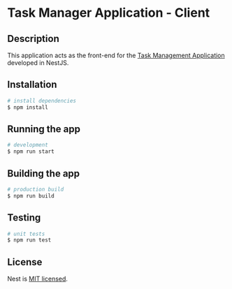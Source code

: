 # Task Manager Application - Client

## Description

This application acts as the front-end for the [Task Management Application](https://github.com/nextglabs/task-manager-app) developed in NestJS.

## Installation

```bash
# install dependencies
$ npm install
```

## Running the app

```bash
# development
$ npm run start
```

## Building the app

```bash
# production build
$ npm run build
```

## Testing

```bash
# unit tests
$ npm run test
```

## License

Nest is [MIT licensed](LICENSE).
